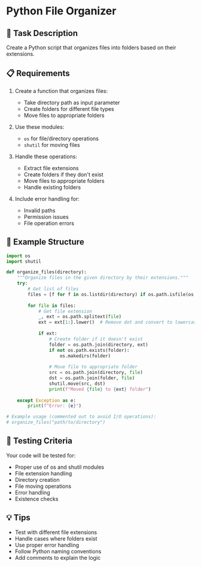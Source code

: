 # Python File Organizer

## 🎯 Task Description
Create a Python script that organizes files into folders based on their extensions.

## 📋 Requirements
1. Create a function that organizes files:
   - Take directory path as input parameter
   - Create folders for different file types
   - Move files to appropriate folders

2. Use these modules:
   - `os` for file/directory operations
   - `shutil` for moving files

3. Handle these operations:
   - Extract file extensions
   - Create folders if they don't exist
   - Move files to appropriate folders
   - Handle existing folders

4. Include error handling for:
   - Invalid paths
   - Permission issues
   - File operation errors

## 🚀 Example Structure
```python
import os
import shutil

def organize_files(directory):
    """Organize files in the given directory by their extensions."""
    try:
        # Get list of files
        files = [f for f in os.listdir(directory) if os.path.isfile(os.path.join(directory, f))]
        
        for file in files:
            # Get file extension
            _, ext = os.path.splitext(file)
            ext = ext[1:].lower()  # Remove dot and convert to lowercase
            
            if ext:
                # Create folder if it doesn't exist
                folder = os.path.join(directory, ext)
                if not os.path.exists(folder):
                    os.makedirs(folder)
                
                # Move file to appropriate folder
                src = os.path.join(directory, file)
                dst = os.path.join(folder, file)
                shutil.move(src, dst)
                print(f"Moved {file} to {ext} folder")
                
    except Exception as e:
        print(f"Error: {e}")

# Example usage (commented out to avoid I/O operations):
# organize_files("path/to/directory")
```

## 🧪 Testing Criteria
Your code will be tested for:
- Proper use of os and shutil modules
- File extension handling
- Directory creation
- File moving operations
- Error handling
- Existence checks

## 💡 Tips
- Test with different file extensions
- Handle cases where folders exist
- Use proper error handling
- Follow Python naming conventions
- Add comments to explain the logic
